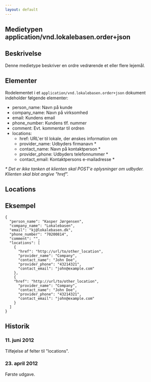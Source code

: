 ```yaml
---
layout: default
---
```

Medietypen application/vnd.lokalebasen.order+json
-------------------------------------------------

Beskrivelse
-----------

Denne medietype beskriver en ordre vedrørende et eller flere lejemål.

Elementer
---------

Rodelementet i et `application/vnd.lokalebasen.order+json` dokument indeholder
følgende elementer:

* person\_name: Navn på kunde
* company\_name: Navn på virksomhed
* email: Kundens email
* phone\_number: Kundens tlf. nummer
* comment: Evt. kommentar til ordren
* locations:
  * href: URL'er til lokale, der ønskes information om
  * provider\_name: Udbyders firmanavn \*
  * contact\_name: Navn på kontaktperson \*
  * provider\_phone: Udbyders telefonnummer \*
  * contact\_email: Kontaktpersons e-mailadresse \*

_\* Det er ikke tanken at klienten skal POST'e oplysninger om udbyder. Klienten skal blot angive "href"._

Locations
---------

Eksempel
--------

    {
      "person_name": "Kasper Jørgensen",
      "company_name": "Lokalebasen",
      "email": "kj@lokalebasen.dk",
      "phone_number": "70200814",
      "comment": "",
      "locations": [
        {
          "href": "http://url/to/other_location",
          "provider_name": "Company",
          "contact_name": "John Doe",
          "provider_phone": "43214321",
          "contact_email": "john@example.com"
        },
        {
        "href": "http://url/to/other_location",
          "provider_name": "Company",
          "contact_name": "John Doe",
          "provider_phone": "43214321",
          "contact_email": "john@example.com"
        }
      ]
    }

Historik
--------

### 11. juni 2012

Tilføjelse af felter til "locations".

### 23. april 2012

Første udgave.
